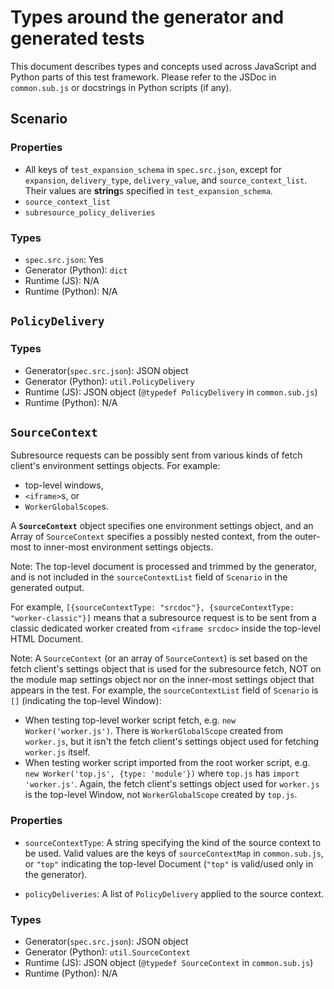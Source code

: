 # Types around the generator and generated tests

This document describes types and concepts used across JavaScript and Python parts of this test framework.
Please refer to the JSDoc in `common.sub.js` or docstrings in Python scripts (if any).

## Scenario

### Properties

- All keys of `test_expansion_schema` in `spec.src.json`, except for `expansion`, `delivery_type`, `delivery_value`, and `source_context_list`. Their values are **string**s specified in `test_expansion_schema`.
- `source_context_list`
- `subresource_policy_deliveries`

### Types
- `spec.src.json`: Yes
- Generator (Python): `dict`
- Runtime (JS): N/A
- Runtime (Python): N/A

## `PolicyDelivery`

### Types

- Generator(`spec.src.json`): JSON object
- Generator (Python): `util.PolicyDelivery`
- Runtime (JS): JSON object (`@typedef PolicyDelivery` in `common.sub.js`)
- Runtime (Python): N/A

## `SourceContext`

Subresource requests can be possibly sent from various kinds of fetch client's environment settings objects. For example:

- top-level windows,
- `<iframe>`s, or
- `WorkerGlobalScope`s.

A **`SourceContext`** object specifies one environment settings object, and an Array of `SourceContext` specifies a possibly nested context, from the outer-most to inner-most environment settings objects.

Note: The top-level document is processed and trimmed by the generator, and is not included in the `sourceContextList` field of `Scenario` in the generated output.

For example, `[{sourceContextType: "srcdoc"}, {sourceContextType: "worker-classic"}]` means that a subresource request is to be sent from a classic dedicated worker created from `<iframe srcdoc>` inside the top-level HTML Document.

Note: A `SourceContext` (or an array of `SourceContext`) is set based on the fetch client's settings object that is used for the subresource fetch, NOT on the module map settings object nor on the inner-most settings object that appears in the test.
For example, the `sourceContextList` field of `Scenario` is `[]` (indicating the top-level Window):

- When testing top-level worker script fetch, e.g. `new Worker('worker.js')`. There is `WorkerGlobalScope` created from `worker.js`, but it isn't the fetch client's settings object used for fetching `worker.js` itself.
- When testing worker script imported from the root worker script, e.g. `new Worker('top.js', {type: 'module'})` where `top.js` has `import 'worker.js'`. Again, the fetch client's settings object used for `worker.js` is the top-level Window, not `WorkerGlobalScope` created by `top.js`.

### Properties

- `sourceContextType`:  A string specifying the kind of the source context to be used.
   Valid values are the keys of `sourceContextMap` in `common.sub.js`, or `"top"` indicating the top-level Document (`"top"` is valid/used only in the generator).

- `policyDeliveries`: A list of `PolicyDelivery` applied to the source context.

### Types

- Generator(`spec.src.json`): JSON object
- Generator (Python): `util.SourceContext`
- Runtime (JS): JSON object (`@typedef SourceContext` in `common.sub.js`)
- Runtime (Python): N/A
